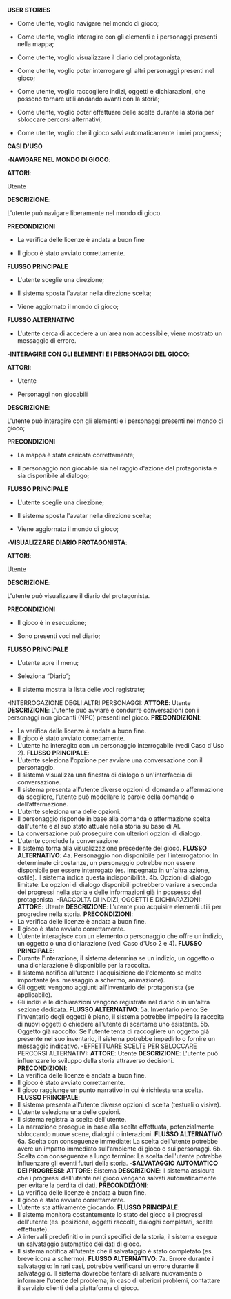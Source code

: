 **USER STORIES**


- Come utente, voglio navigare nel mondo di gioco;

- Come utente, voglio interagire con gli elementi e i personaggi presenti nella mappa;

- Come utente, voglio visualizzare il diario del protagonista;

- Come utente, voglio poter interrogare gli altri personaggi presenti nel gioco; 

- Come utente, voglio raccogliere indizi, oggetti e dichiarazioni, che possono tornare utili andando avanti con la storia;

- Come utente, voglio poter effettuare delle scelte durante la storia per sbloccare percorsi alternativi;

- Come utente, voglio che il gioco salvi automaticamente i miei progressi;

**CASI D'USO**

-**NAVIGARE NEL MONDO DI GIOCO**:

**ATTORI**: 

Utente

**DESCRIZIONE**:

L'utente può navigare liberamente nel mondo di gioco.

**PRECONDIZIONI**

- La verifica delle licenze è andata a buon fine

- Il gioco è stato avviato correttamente.

**FLUSSO PRINCIPALE**

- L'utente sceglie una direzione; 

- Il sistema sposta l'avatar nella direzione scelta;

- Viene aggiornato il mondo di gioco;

**FLUSSO ALTERNATIVO**

- L'utente cerca di accedere a un'area non accessibile, viene mostrato un messaggio di errore.

-**INTERAGIRE CON GLI ELEMENTI E I PERSONAGGI DEL GIOCO**:

**ATTORI**: 

- Utente

- Personaggi non giocabili

**DESCRIZIONE**:

L'utente può interagire con gli elementi e i personaggi presenti nel mondo di gioco;

**PRECONDIZIONI**

- La mappa è stata caricata correttamente;

- Il personaggio non giocabile sia nel raggio d'azione del protagonista e sia disponibile al dialogo;

**FLUSSO PRINCIPALE**

- L'utente sceglie una direzione; 

- Il sistema sposta l'avatar nella direzione scelta;

- Viene aggiornato il mondo di gioco;

-**VISUALIZZARE DIARIO PROTAGONISTA**:

**ATTORI**: 

Utente

**DESCRIZIONE**:

L'utente può visualizzare il diario del protagonista.

**PRECONDIZIONI**

- Il gioco è in esecuzione;

- Sono presenti voci nel diario;

**FLUSSO PRINCIPALE**

- L’utente apre il menu;

- Seleziona “Diario”;

- Il sistema mostra la lista delle voci registrate;

-INTERROGAZIONE DEGLI ALTRI PERSONAGGI:
**ATTORE**: Utente
**DESCRIZIONE**: L'utente può avviare e condurre conversazioni con i personaggi non giocanti (NPC) presenti nel gioco.
**PRECONDIZIONI**:
- La verifica delle licenze è andata a buon fine.
- Il gioco è stato avviato correttamente.
- L'utente ha interagito con un personaggio interrogabile (vedi Caso d'Uso 2).
**FLUSSO PRINCIPALE**:
- L'utente seleziona l'opzione per avviare una conversazione con il personaggio.
- Il sistema visualizza una finestra di dialogo o un'interfaccia di conversazione.
- Il sistema presenta all'utente diverse opzioni di domanda o affermazione da scegliere, l’utente può modellare le parole della domanda o dell’affermazione.
- L'utente seleziona una delle opzioni.
- Il personaggio risponde in base alla domanda o affermazione scelta dall'utente e al suo stato attuale nella storia su base di AI.
- La conversazione può proseguire con ulteriori opzioni di dialogo.
- L'utente conclude la conversazione.
- Il sistema torna alla visualizzazione precedente del gioco.
**FLUSSO ALTERNATIVO**:
4a. Personaggio non disponibile per l'interrogatorio: In determinate circostanze, un personaggio potrebbe non essere disponibile per essere interrogato (es. impegnato in un'altra azione, ostile). Il sistema indica questa indisponibilità.
4b. Opzioni di dialogo limitate: Le opzioni di dialogo disponibili potrebbero variare a seconda dei progressi nella storia e delle informazioni già in possesso del protagonista.
-RACCOLTA DI INDIZI, OGGETTI E DICHIARAZIONI:
**ATTORE**: Utente
**DESCRIZIONE**: L'utente può acquisire elementi utili per progredire nella storia.
**PRECONDIZIONI**:
- La verifica delle licenze è andata a buon fine.
- Il gioco è stato avviato correttamente.
- L'utente interagisce con un elemento o personaggio che offre un indizio, un oggetto o una dichiarazione (vedi Caso d'Uso 2 e 4).
**FLUSSO PRINCIPALE**:
- Durante l'interazione, il sistema determina se un indizio, un oggetto o una dichiarazione è disponibile per la raccolta.
- Il sistema notifica all'utente l'acquisizione dell'elemento se molto importante (es. messaggio a schermo, animazione).
- Gli oggetti vengono aggiunti all'inventario del protagonista (se applicabile).
- Gli indizi e le dichiarazioni vengono registrate nel diario o in un'altra sezione dedicata.
**FLUSSO ALTERNATIVO**:
5a. Inventario pieno: Se l'inventario degli oggetti è pieno, il sistema potrebbe impedire la raccolta di nuovi oggetti o chiedere all'utente di scartarne uno esistente.
5b. Oggetto già raccolto: Se l'utente tenta di raccogliere un oggetto già presente nel suo inventario, il sistema potrebbe impedirlo o fornire un messaggio indicativo.
-EFFETTUARE SCELTE PER SBLOCCARE PERCORSI ALTERNATIVI:
**ATTORE**: Utente
**DESCRIZIONE**: L'utente può influenzare lo sviluppo della storia attraverso decisioni.
**PRECONDIZIONI**:
- La verifica delle licenze è andata a buon fine.
- Il gioco è stato avviato correttamente.
- Il gioco raggiunge un punto narrativo in cui è richiesta una scelta.
**FLUSSO PRINCIPALE**:
- Il sistema presenta all'utente diverse opzioni di scelta (testuali o visive).
- L'utente seleziona una delle opzioni.
- Il sistema registra la scelta dell'utente.
- La narrazione prosegue in base alla scelta effettuata, potenzialmente sbloccando nuove scene, dialoghi o interazioni.
**FLUSSO ALTERNATIVO**:
6a. Scelta con conseguenze immediate: La scelta dell'utente potrebbe avere un impatto immediato sull'ambiente di gioco o sui personaggi.
6b. Scelta con conseguenze a lungo termine: La scelta dell'utente potrebbe influenzare gli eventi futuri della storia.
-**SALVATAGGIO AUTOMATICO DEI PROGRESSI**:
**ATTORE**: Sistema
**DESCRIZIONE**: Il sistema assicura che i progressi dell'utente nel gioco vengano salvati automaticamente per evitare la perdita di dati.
**PRECONDIZIONI**:
- La verifica delle licenze è andata a buon fine.
- Il gioco è stato avviato correttamente.
- L'utente sta attivamente giocando.
**FLUSSO PRINCIPALE**:
- Il sistema monitora costantemente lo stato del gioco e i progressi dell'utente (es. posizione, oggetti raccolti, dialoghi completati, scelte effettuate).
- A intervalli predefiniti o in punti specifici della storia, il sistema esegue un salvataggio automatico dei dati di gioco.
- Il sistema notifica all'utente che il salvataggio è stato completato (es. breve icona a schermo).
**FLUSSO ALTERNATIVO**:
7a. Errore durante il salvataggio: In rari casi, potrebbe verificarsi un errore durante il salvataggio. Il sistema dovrebbe tentare di salvare nuovamente o informare l'utente del problema; in caso di ulteriori problemi, contattare il servizio clienti della piattaforma di gioco.




















